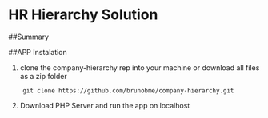 # HR Hierarchy Solution

##Summary 	
	
##APP Instalation
1. clone the company-hierarchy rep into your machine or download all files as a zip folder 
```
	git clone https://github.com/brunobme/company-hierarchy.git
```
2. Download PHP Server and run the app on localhost



